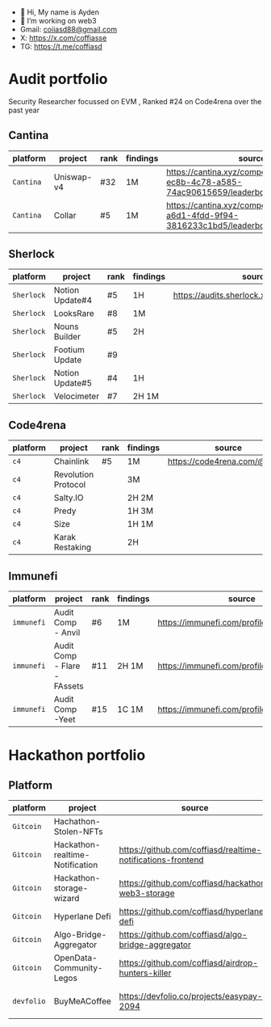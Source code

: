 ### <div align="center">
- 👋 Hi, My name is Ayden
- 👀 I’m working on web3
- Gmail: coiiasd88@gmail.com
- X: https://x.com/coffiasse
- TG: https://t.me/coffiasd
  



# Audit portfolio

Security Researcher focussed on EVM , Ranked #24 on Code4rena over the past year


## Cantina
| platform  | project    | rank | findings | source                                                                            |
| --------- | ---------- | ---- | -------- | --------------------------------------------------------------------------------- |
| `Cantina` | Uniswap-v4 | #32  | 1M       | https://cantina.xyz/competitions/e2cf6906-ec8b-4c78-a585-74ac90615659/leaderboard |
| `Cantina` | Collar     | #5   | 1M       | https://cantina.xyz/competitions/050711ca-a6d1-4fdd-9f94-3816233c1bd5/leaderboard |

## Sherlock
| platform   | project         | rank | findings | source                                      |
| ---------- | --------------- | ---- | -------- | ------------------------------------------- |
| `Sherlock` | Notion Update#4 | #5   | 1H       | https://audits.sherlock.xyz/watson/coffiasd |
| `Sherlock` | LooksRare       | #8   | 1M       |                                             |
| `Sherlock` | Nouns Builder   | #5   | 2H       |                                             |
| `Sherlock` | Footium Update  | #9   |          |                                             |
| `Sherlock` | Notion Update#5 | #4   | 1H       |                                             |
| `Sherlock` | Velocimeter     | #7   | 2H 1M    |                                             |


## Code4rena
| platform | project             | rank | findings | source                       |
| -------- | ------------------- | ---- | -------- | ---------------------------- |
| `c4`     | Chainlink           | #5   | 1M       | https://code4rena.com/@ayden |
| `c4`     | Revolution Protocol |      | 3M       |                              |
| `c4`     | Salty.IO            |      | 2H 2M    |                              |
| `c4`     | Predy               |      | 1H 3M    |                              |
| `c4`     | Size                |      | 1H 1M    |                              |
| `c4`     | Karak Restaking     |      | 2H       |                              |

## Immunefi
| platform | project             | rank | findings | source                       |
| -------- | ------------------- | ---- | -------- | ---------------------------- |
| `immunefi`     | Audit Comp - Anvil           |  #6  | 1M       | https://immunefi.com/profile/ox9527/cards/ |
| `immunefi`     | Audit Comp - Flare - FAssets      |  #11  | 2H 1M       | https://immunefi.com/profile/ox9527/cards/ |
| `immunefi`     | Audit Comp -Yeet           |  #15  | 1C 1M      | https://immunefi.com/profile/ox9527/cards/ |


# Hackathon portfolio

## Platform
| platform   | project                         | source                                                      | website                                             |
| ---------- | ------------------------------- | ----------------------------------------------------------- | --------------------------------------------------- |
| `Gitcoin`  | Hachathon-Stolen-NFTs           |                                                             |                                                     |
| `Gitcoin`  | Hackathon-realtime-Notification | https://github.com/coffiasd/realtime-notifications-frontend | https://realtime-notifications-frontend.vercel.app/ |
| `Gitcoin`  | Hackathon-storage-wizard        | https://github.com/coffiasd/hackathon-web3-storage          | https://hackathon-web3-storage.vercel.app/          |
| `Gitcoin`  | Hyperlane Defi                  | https://github.com/coffiasd/hyperlane-defi                  | https://hyperlane-defi.vercel.app/                  |
| `Gitcoin`  | Algo-Bridge-Aggregator          | https://github.com/coffiasd/algo-bridge-aggregator          | https://algo-bridge-aggregator.vercel.app/          |
| `Gitcoin`  | OpenData-Community-Legos        | https://github.com/coffiasd/airdrop-hunters-killer          |                                                     |
| `devfolio` | BuyMeACoffee                    | https://devfolio.co/projects/easypay-2094                   | https://buy-me-a-coffee-pied.vercel.app/            |
